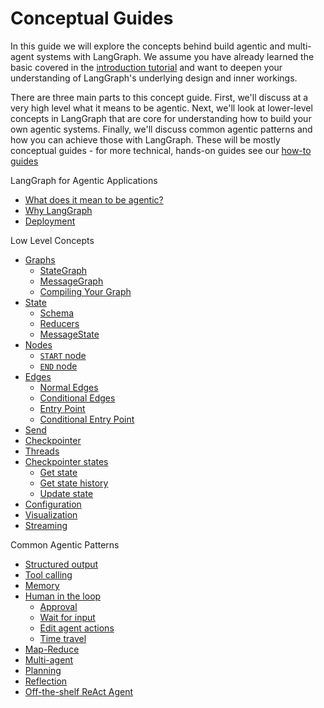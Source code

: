 # Conceptual Guides

In this guide we will explore the concepts behind build agentic and multi-agent systems with LangGraph. We assume you have already learned the basic covered in the [introduction tutorial](https://langchain-ai.github.io/langgraph/tutorials/introduction) and want to deepen your understanding of LangGraph's underlying design and inner workings.

There are three main parts to this concept guide. First, we'll discuss at a very high level what it means to be agentic. Next, we'll look at lower-level concepts in LangGraph that are core for understanding how to build your own agentic systems. Finally, we'll discuss common agentic patterns and how you can achieve those with LangGraph. These will be mostly conceptual guides - for more technical, hands-on guides see our [how-to guides](https://langchain-ai.github.io/langgraph/how-tos/)


LangGraph for Agentic Applications

- [What does it mean to be agentic?](high_level.md#what-does-it-mean-to-be-agentic)
- [Why LangGraph](high_level.md#why-langgraph)
- [Deployment](high_level.md#deployment)

Low Level Concepts

- [Graphs](low_level.md#graphs)
  - [StateGraph](low_level.md#stategraph)
  - [MessageGraph](low_level.md#messagegraph)
  - [Compiling Your Graph](low_level.md#compiling-your-graph)
- [State](low_level.md#state)
  - [Schema](low_level.md#schema)
  - [Reducers](low_level.md#reducers)
  - [MessageState](low_level.md#messagestate)
- [Nodes](low_level.md#nodes)
  - [`START` node](low_level.md#start-node)
  - [`END` node](low_level.md#end-node)
- [Edges](low_level.md#edges)
  - [Normal Edges](low_level.md#normal-edges)
  - [Conditional Edges](low_level.md#conditional-edges)
  - [Entry Point](low_level.md#entry-point)
  - [Conditional Entry Point](low_level.md#conditional-entry-point)
- [Send](low_level.md#send)
- [Checkpointer](low_level.md#checkpointer)
- [Threads](low_level.md#threads)
- [Checkpointer states](low_level.md#checkpointer-state)
  - [Get state](low_level.md#get-state)
  - [Get state history](low_level.md#get-state-history)
  - [Update state](low_level.md#update-state)
- [Configuration](low_level.md#configuration)
- [Visualization](low_level.md#visualization)
- [Streaming](low_level.md#streaming)

Common Agentic Patterns

- [Structured output](agentic_concepts.md#structured-output)
- [Tool calling](agentic_concepts.md#tool-calling)
- [Memory](agentic_concepts.md#memory)
- [Human in the loop](agentic_concepts.md#human-in-the-loop)
  - [Approval](agentic_concepts.md#approval)
  - [Wait for input](agentic_concepts.md#wait-for-input)
  - [Edit agent actions](agentic_concepts.md#edit-agent-actions)
  - [Time travel](agentic_concepts.md#time-travel)
- [Map-Reduce](agentic_concepts.md#map-reduce)
- [Multi-agent](agentic_concepts.md#multi-agent)
- [Planning](agentic_concepts.md#planning)
- [Reflection](agentic_concepts.md#reflection)
- [Off-the-shelf ReAct Agent](agentic_concepts.md#react-agent)
